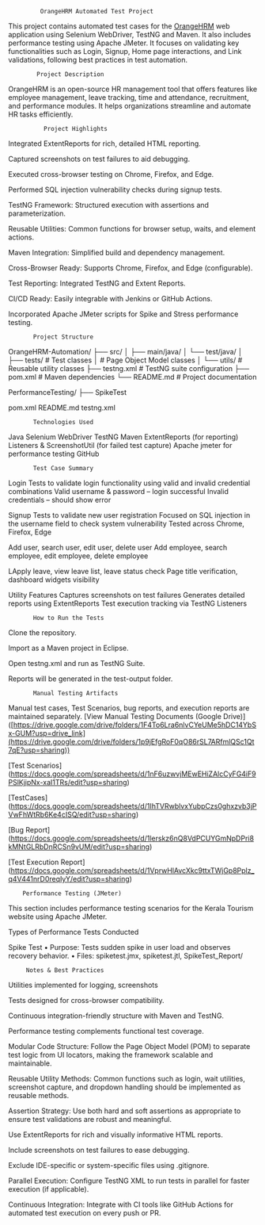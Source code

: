              OrangeHRM Automated Test Project
 
This project contains automated test cases for the [OrangeHRM](https://opensource-demo.orangehrmlive.com/) web application using Selenium WebDriver, TestNG and Maven. It also includes performance testing using Apache JMeter. It focuses on validating key functionalities such as Login, Signup, Home page interactions, and Link validations, following best practices in test automation.

            Project Description
OrangeHRM is an open-source HR management tool that offers features like employee management, leave tracking, time and attendance, recruitment, and performance modules. It helps organizations streamline and automate HR tasks efficiently.

              Project Highlights

Integrated ExtentReports for rich, detailed HTML reporting.

Captured screenshots on test failures to aid debugging.

Executed cross-browser testing on Chrome, Firefox, and Edge.

Performed SQL injection vulnerability checks during signup tests.

TestNG Framework: Structured execution with assertions and parameterization.

Reusable Utilities: Common functions for browser setup, waits, and element actions.

Maven Integration: Simplified build and dependency management.

Cross-Browser Ready: Supports Chrome, Firefox, and Edge (configurable).

Test Reporting: Integrated TestNG and Extent Reports.

CI/CD Ready: Easily integrable with Jenkins or GitHub Actions.

Incorporated Apache JMeter scripts for  Spike and Stress performance testing.

           Project Structure
           
OrangeHRM-Automation/
├── src/
│   ├── main/java/
│   └── test/java/
│       ├── tests/              # Test classes
│                  # Page Object Model classes
│       └── utils/              # Reusable utility classes
├── testng.xml                  # TestNG suite configuration
├── pom.xml                     # Maven dependencies
└── README.md                   # Project documentation




PerformanceTesting/ ├──  SpikeTest

pom.xml README.md testng.xml

           Technologies Used
Java Selenium WebDriver TestNG Maven ExtentReports (for reporting)  Listeners & ScreenshotUtil (for failed test capture) Apache jmeter for performance testing GitHub

           Test Case Summary
Login Tests to validate login functionality using valid and invalid credential combinations      Valid username & password – login successful      Invalid credentials – should show error      

Signup Tests to validate new user registration      Focused on SQL injection in the username field to check system vulnerability        Tested across Chrome, Firefox, Edge

Add user, search user, edit user, delete user     Add employee, search employee, edit employee, delete employee

LApply leave, view leave list, leave status check     	Page title verification, dashboard widgets visibility  

Utility Features       Captures screenshots on test failures      Generates detailed reports using ExtentReports      Test execution tracking via TestNG Listeners

           How to Run the Tests
Clone the repository.

Import as a Maven project in Eclipse.

Open testng.xml and run as TestNG Suite.

Reports will be generated in the test-output folder.

         
           Manual Testing Artifacts           
Manual test cases, Test Scenarios, bug reports, and execution reports are maintained separately. [View Manual Testing Documents (Google Drive)] ([https://drive.google.com/drive/folders/1F4To6Lra6nlvCYeUMe5hDC14YbSx-GUM?usp=drive_link](https://drive.google.com/drive/folders/1p9jEfgRoF0qO86rSL7ARfmlQSc1Qt7qE?usp=sharing))

[Test Scenarios] (https://docs.google.com/spreadsheets/d/1nF6uzwvjMEwEHiZAlcCyFG4iF9PSlKjipNx-xaI1TRs/edit?usp=sharing)

[TestCases] (https://docs.google.com/spreadsheets/d/1IhTVRwblvxYubpCzs0ghxzvb3jPVwFhWtRb6Ke4cISQ/edit?usp=sharing)

[Bug Report] (https://docs.google.com/spreadsheets/d/1lerskz6nQ8VdPCUYGmNpDPri8kMNtGLRbDnRCSn9vUM/edit?usp=sharing)

[Test Execution Report] (https://docs.google.com/spreadsheets/d/1VprwHlAvcXkc9ttxTWjGp8Pplz_q4V441nrD0reqIyY/edit?usp=sharing)

        Performance Testing (JMeter)
This section includes performance testing scenarios for the Kerala Tourism website using Apache JMeter.

Types of Performance Tests Conducted

Spike Test • Purpose: Tests sudden spike in user load and observes recovery behavior. • Files: spiketest.jmx, spiketest.jtl, SpikeTest_Report/

         Notes & Best Practices


Utilities implemented for logging, screenshots

Tests designed for cross-browser compatibility.

Continuous integration-friendly structure with Maven and TestNG.

Performance testing complements functional test coverage.

Modular Code Structure: Follow the Page Object Model (POM) to separate test logic from UI locators, making the framework scalable and maintainable.

Reusable Utility Methods: Common functions such as login, wait utilities, screenshot capture, and dropdown handling should be implemented as reusable methods.

Assertion Strategy: Use both hard and soft assertions as appropriate to ensure test validations are robust and meaningful.

Use ExtentReports for rich and visually informative HTML reports.

Include screenshots on test failures to ease debugging.

Exclude IDE-specific or system-specific files using .gitignore.

Parallel Execution: Configure TestNG XML to run tests in parallel for faster execution (if applicable).

Continuous Integration: Integrate with CI tools like  GitHub Actions for automated test execution on every push or PR.

